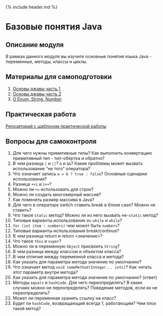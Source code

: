 {% include header.md %}

Базовые понятия Java
====================

Описание модуля
---------------------
В рамках данного модуля вы изучите основные понятия языка Java - переменные, методы, классы и циклы.

Материалы для самоподготовки
---------------------
1. [Основы джавы часть 1](https://www.youtube.com/watch?v=V9qzo32u0Z4)
1. [Основы джавы часть 2](https://www.youtube.com/watch?v=86Whd3UFSCE)
1. [О Enum, String, Number](https://www.youtube.com/watch?v=uTF0863-nC8)

Практическая работа
---------------------
[Репозиторий с шаблоном практической работы](https://github.com/JAVA-ONLINE-EDUCATION-COURSE/java-basics-template)

Вопросы для самоконтроля
---------------------
1. Для чего нужны примитивные типы? Как выполнить конвертацию примитивный тип - тип-обертка и обратно?
1. В чем разница `|` и `||`? `&` и `&&`? Какие проблемы может вызвать использование “не того” оператора?
1. Что означает запись `a = b ? true : false`? Основные сценарии использования?
1. Разница `++i` и `i++`?
1. Можно ли `+=` использовать для строк?
1. Можно ли создать многомерный массив?
1. Как поменять размер массива в Java?
1. Для чего в операторе switch ставить break в блоке case? Можно не ставить?
1. Что такое `static` метод? Можно ли из него вызвать не-`static` метод?
1. Типовые варианты использования `do-while` и `while`?
1. `for (int item : numbers)` чем может быть `numbers`?
1. Типовые варианты использования break/continue?
1. В чем разница return и return <значение>?
1. Что такое `this` и `super`?
1. Можно ли в переменную `Object` присвоить `String`?
1. В чем разница между классом и объектом класса?
1. В чем отличие между переменной класса и метода?
1. Как указать для параметра метода значение по умолчанию? 
1. Что означает метод `void someMethod(Integer... ints)`? Как читать этот параметр внутри метода?
1. Как указать для параметра метода значение по умолчанию? (ответ)
1. Методы `equals` и `hashCode`. Для чего переопределять? В каких случаях можно не переопределять? Поведение методов, 
если их не переопределять?
1. Может ли переменная хранить ссылку на класс?
1. Будет ли `hashCode`, возвращающий всегда 1, работающим? Чем плох такой метод?
